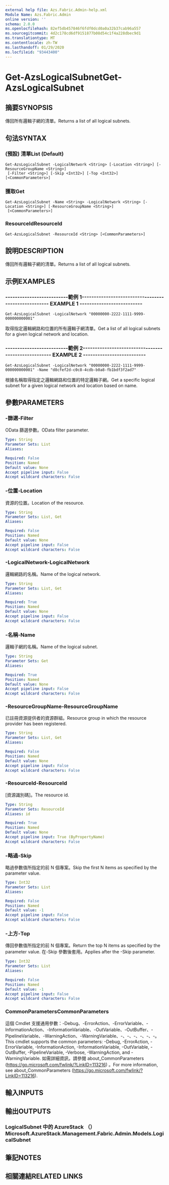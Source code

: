 ```yaml
---
external help file: Azs.Fabric.Admin-help.xml
Module Name: Azs.Fabric.Admin
online version: ''
schema: 2.0.0
ms.openlocfilehash: 82ef5db457846f6fdf0dcd0a0a32b37cab96a557
ms.sourcegitcommit: 4d2c178cd6df9151877b08d54c1f4a228dbec9d1
ms.translationtype: MT
ms.contentlocale: zh-TW
ms.lasthandoff: 01/29/2020
ms.locfileid: "93443400"
---
```

# <span data-ttu-id="76155-101">Get-AzsLogicalSubnet</span><span class="sxs-lookup"><span data-stu-id="76155-101">Get-AzsLogicalSubnet</span></span>

## <span data-ttu-id="76155-102">摘要</span><span class="sxs-lookup"><span data-stu-id="76155-102">SYNOPSIS</span></span>
<span data-ttu-id="76155-103">傳回所有邏輯子網的清單。</span><span class="sxs-lookup"><span data-stu-id="76155-103">Returns a list of all logical subnets.</span></span>

## <span data-ttu-id="76155-104">句法</span><span class="sxs-lookup"><span data-stu-id="76155-104">SYNTAX</span></span>

### <span data-ttu-id="76155-105"> (預設) 清單</span><span class="sxs-lookup"><span data-stu-id="76155-105">List (Default)</span></span>
```
Get-AzsLogicalSubnet -LogicalNetwork <String> [-Location <String>] [-ResourceGroupName <String>]
 [-Filter <String>] [-Skip <Int32>] [-Top <Int32>] [<CommonParameters>]
```

### <span data-ttu-id="76155-106">獲取</span><span class="sxs-lookup"><span data-stu-id="76155-106">Get</span></span>
```
Get-AzsLogicalSubnet -Name <String> -LogicalNetwork <String> [-Location <String>] [-ResourceGroupName <String>]
 [<CommonParameters>]
```

### <span data-ttu-id="76155-107">ResourceId</span><span class="sxs-lookup"><span data-stu-id="76155-107">ResourceId</span></span>
```
Get-AzsLogicalSubnet -ResourceId <String> [<CommonParameters>]
```

## <span data-ttu-id="76155-108">說明</span><span class="sxs-lookup"><span data-stu-id="76155-108">DESCRIPTION</span></span>
<span data-ttu-id="76155-109">傳回所有邏輯子網的清單。</span><span class="sxs-lookup"><span data-stu-id="76155-109">Returns a list of all logical subnets.</span></span>

## <span data-ttu-id="76155-110">示例</span><span class="sxs-lookup"><span data-stu-id="76155-110">EXAMPLES</span></span>

### <span data-ttu-id="76155-111">--------------------------範例 1--------------------------</span><span class="sxs-lookup"><span data-stu-id="76155-111">-------------------------- EXAMPLE 1 --------------------------</span></span>
```
Get-AzsLogicalSubnet -LogicalNetwork "00000000-2222-1111-9999-000000000001"
```

<span data-ttu-id="76155-112">取得指定邏輯網路和位置的所有邏輯子網清單。</span><span class="sxs-lookup"><span data-stu-id="76155-112">Get a list of all logical subnets for a given logical network and location.</span></span>

### <span data-ttu-id="76155-113">--------------------------範例 2--------------------------</span><span class="sxs-lookup"><span data-stu-id="76155-113">-------------------------- EXAMPLE 2 --------------------------</span></span>
```
Get-AzsLogicalSubnet -LogicalNetwork "00000000-2222-1111-9999-000000000001" -Name "d8cfef2d-c0c8-4cdb-b0a8-fb1bdf3f2ad7"
```

<span data-ttu-id="76155-114">根據名稱取得指定之邏輯網路和位置的特定邏輯子網。</span><span class="sxs-lookup"><span data-stu-id="76155-114">Get a specific logical subnet for a given logical network and location based on name.</span></span>

## <span data-ttu-id="76155-115">參數</span><span class="sxs-lookup"><span data-stu-id="76155-115">PARAMETERS</span></span>

### <span data-ttu-id="76155-116">-篩選</span><span class="sxs-lookup"><span data-stu-id="76155-116">-Filter</span></span>
<span data-ttu-id="76155-117">OData 篩選參數。</span><span class="sxs-lookup"><span data-stu-id="76155-117">OData filter parameter.</span></span>

```yaml
Type: String
Parameter Sets: List
Aliases: 

Required: False
Position: Named
Default value: None
Accept pipeline input: False
Accept wildcard characters: False
```

### <span data-ttu-id="76155-118">-位置</span><span class="sxs-lookup"><span data-stu-id="76155-118">-Location</span></span>
<span data-ttu-id="76155-119">資源的位置。</span><span class="sxs-lookup"><span data-stu-id="76155-119">Location of the resource.</span></span>

```yaml
Type: String
Parameter Sets: List, Get
Aliases: 

Required: False
Position: Named
Default value: None
Accept pipeline input: False
Accept wildcard characters: False
```

### <span data-ttu-id="76155-120">-LogicalNetwork</span><span class="sxs-lookup"><span data-stu-id="76155-120">-LogicalNetwork</span></span>
<span data-ttu-id="76155-121">邏輯網路的名稱。</span><span class="sxs-lookup"><span data-stu-id="76155-121">Name of the logical network.</span></span>

```yaml
Type: String
Parameter Sets: List, Get
Aliases: 

Required: True
Position: Named
Default value: None
Accept pipeline input: False
Accept wildcard characters: False
```

### <span data-ttu-id="76155-122">-名稱</span><span class="sxs-lookup"><span data-stu-id="76155-122">-Name</span></span>
<span data-ttu-id="76155-123">邏輯子網的名稱。</span><span class="sxs-lookup"><span data-stu-id="76155-123">Name of the logical subnet.</span></span>

```yaml
Type: String
Parameter Sets: Get
Aliases: 

Required: True
Position: Named
Default value: None
Accept pipeline input: False
Accept wildcard characters: False
```

### <span data-ttu-id="76155-124">-ResourceGroupName</span><span class="sxs-lookup"><span data-stu-id="76155-124">-ResourceGroupName</span></span>
<span data-ttu-id="76155-125">已註冊資源提供者的資源群組。</span><span class="sxs-lookup"><span data-stu-id="76155-125">Resource group in which the resource provider has been registered.</span></span>

```yaml
Type: String
Parameter Sets: List, Get
Aliases: 

Required: False
Position: Named
Default value: None
Accept pipeline input: False
Accept wildcard characters: False
```

### <span data-ttu-id="76155-126">-ResourceId</span><span class="sxs-lookup"><span data-stu-id="76155-126">-ResourceId</span></span>
<span data-ttu-id="76155-127">[資源識別碼]。</span><span class="sxs-lookup"><span data-stu-id="76155-127">The resource id.</span></span>

```yaml
Type: String
Parameter Sets: ResourceId
Aliases: id

Required: True
Position: Named
Default value: None
Accept pipeline input: True (ByPropertyName)
Accept wildcard characters: False
```

### <span data-ttu-id="76155-128">-略過</span><span class="sxs-lookup"><span data-stu-id="76155-128">-Skip</span></span>
<span data-ttu-id="76155-129">略過參數值所指定的前 N 個專案。</span><span class="sxs-lookup"><span data-stu-id="76155-129">Skip the first N items as specified by the parameter value.</span></span>

```yaml
Type: Int32
Parameter Sets: List
Aliases: 

Required: False
Position: Named
Default value: -1
Accept pipeline input: False
Accept wildcard characters: False
```

### <span data-ttu-id="76155-130">-上方</span><span class="sxs-lookup"><span data-stu-id="76155-130">-Top</span></span>
<span data-ttu-id="76155-131">傳回參數值所指定的前 N 個專案。</span><span class="sxs-lookup"><span data-stu-id="76155-131">Return the top N items as specified by the parameter value.</span></span>
<span data-ttu-id="76155-132">在-Skip 參數後套用。</span><span class="sxs-lookup"><span data-stu-id="76155-132">Applies after the -Skip parameter.</span></span>

```yaml
Type: Int32
Parameter Sets: List
Aliases: 

Required: False
Position: Named
Default value: -1
Accept pipeline input: False
Accept wildcard characters: False
```

### <span data-ttu-id="76155-133">CommonParameters</span><span class="sxs-lookup"><span data-stu-id="76155-133">CommonParameters</span></span>
<span data-ttu-id="76155-134">這個 Cmdlet 支援通用參數：-Debug、-ErrorAction、-ErrorVariable、-InformationAction、-InformationVariable、-OutVariable、-OutBuffer、-PipelineVariable、-WarningAction、-WarningVariable、-、-、-、-、-、-。</span><span class="sxs-lookup"><span data-stu-id="76155-134">This cmdlet supports the common parameters: -Debug, -ErrorAction, -ErrorVariable, -InformationAction, -InformationVariable, -OutVariable, -OutBuffer, -PipelineVariable, -Verbose, -WarningAction, and -WarningVariable.</span></span> <span data-ttu-id="76155-135">如需詳細資訊，請參閱 about_CommonParameters (https://go.microsoft.com/fwlink/?LinkID=113216) 。</span><span class="sxs-lookup"><span data-stu-id="76155-135">For more information, see about_CommonParameters (https://go.microsoft.com/fwlink/?LinkID=113216).</span></span>

## <span data-ttu-id="76155-136">輸入</span><span class="sxs-lookup"><span data-stu-id="76155-136">INPUTS</span></span>

## <span data-ttu-id="76155-137">輸出</span><span class="sxs-lookup"><span data-stu-id="76155-137">OUTPUTS</span></span>

### <span data-ttu-id="76155-138">LogicalSubnet 中的 AzureStack （）</span><span class="sxs-lookup"><span data-stu-id="76155-138">Microsoft.AzureStack.Management.Fabric.Admin.Models.LogicalSubnet</span></span>

## <span data-ttu-id="76155-139">筆記</span><span class="sxs-lookup"><span data-stu-id="76155-139">NOTES</span></span>

## <span data-ttu-id="76155-140">相關連結</span><span class="sxs-lookup"><span data-stu-id="76155-140">RELATED LINKS</span></span>

